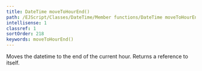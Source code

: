 ```yaml
---
title: DateTime moveToHourEnd()
path: /EJScript/Classes/DateTime/Member functions/DateTime moveToHourEnd()
intellisense: 1
classref: 1
sortOrder: 218
keywords: moveToHourEnd()
---
```


Moves the datetime to the end of the current hour. Returns a reference to itself.


